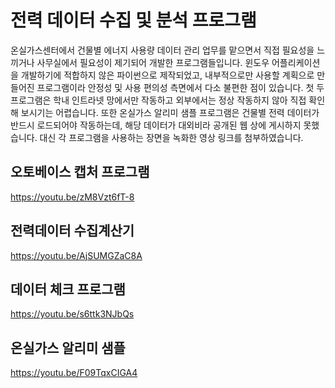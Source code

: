 # 전력 데이터 수집 및 분석 프로그램
온실가스센터에서 건물별 에너지 사용량 데이터 관리 업무를 맡으면서 직접 필요성을 느끼거나 사무실에서 필요성이 제기되어 개발한 프로그램들입니다.
윈도우 어플리케이션을 개발하기에 적합하지 않은 파이썬으로 제작되었고, 내부적으로만 사용할 계획으로 만들어진 프로그램이라 안정성 및 사용 편의성 측면에서 다소 불편한 점이 있습니다.
첫 두 프로그램은 학내 인트라넷 망에서만 작동하고 외부에서는 정상 작동하지 않아 직접 확인해 보시기는 어렵습니다. 또한 온실가스 알리미 샘플 프로그램은 건물별 전력 데이터가 반드시 로드되어야 작동하는데, 해당 데이터가 대외비라 공개된 웹 상에 게시하지 못했습니다.
대신 각 프로그램을 사용하는 장면을 녹화한 영상 링크를 첨부하였습니다.

## 오토베이스 캡처 프로그램
https://youtu.be/zM8Vzt6fT-8

## 전력데이터 수집계산기
https://youtu.be/AjSUMGZaC8A

## 데이터 체크 프로그램
https://youtu.be/s6ttk3NJbQs

## 온실가스 알리미 샘플
https://youtu.be/F09TqxCIGA4